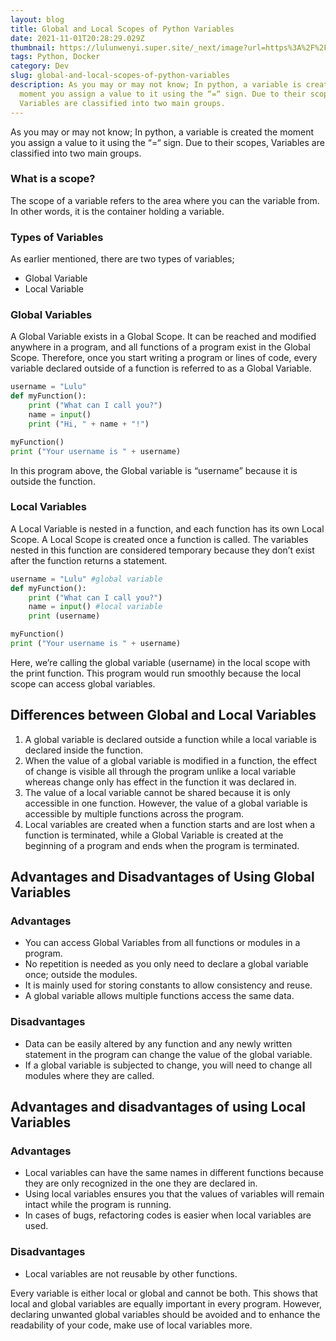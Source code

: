```yaml
---
layout: blog
title: Global and Local Scopes of Python Variables
date: 2021-11-01T20:28:29.029Z
thumbnail: https://lulunwenyi.super.site/_next/image?url=https%3A%2F%2Fsuper-static-assets.s3.amazonaws.com%2F1fbba07a-705f-4e88-9440-65f7cb599915%2Fimages%2F063df8db-079a-45f8-a291-4db863d73d96.png&w=1920&q=80
tags: Python, Docker
category: Dev
slug: global-and-local-scopes-of-python-variables
description: As you may or may not know; In python, a variable is created the
  moment you assign a value to it using the “=“ sign. Due to their scopes,
  Variables are classified into two main groups.
---
```


As you may or may not know; In python, a variable is created the moment you assign a value to it using the “=“ sign. Due to their scopes, Variables are classified into two main groups. 

### What is a scope?

The scope of a variable refers to the area where you can the variable from. In other words, it is the container holding a variable. 

### Types of Variables

As earlier mentioned, there are two types of variables; 

- Global Variable
- Local Variable

### Global Variables

A Global Variable exists in a Global Scope. It can be reached and modified anywhere in a program, and all functions of a program exist in the Global Scope. Therefore, once you start writing a program or lines of code, every variable declared outside of a function is referred to as a Global Variable.

```python
username = "Lulu"
def myFunction():
    print ("What can I call you?") 
    name = input()
    print ("Hi, " + name + "!")

myFunction()
print ("Your username is " + username)
```

In this program above, the Global variable is “username” because it is outside the function. 

### Local Variables

A Local Variable is nested in a function, and each function has its own Local Scope. A Local Scope is created once a function is called. The variables nested in this function are considered temporary because they don’t exist after the function returns a statement. 

```python
username = "Lulu" #global variable
def myFunction():
    print ("What can I call you?") 
    name = input() #local variable
    print (username)

myFunction()
print ("Your username is " + username)
```

Here, we’re calling the global variable (username) in the local scope with the print function. This program would run smoothly because the local scope can access global variables.

## Differences between Global and Local Variables

1. A global variable is declared outside a function while a local variable is declared inside the function. 
2. When the value of a global variable is modified in a function, the effect of change is visible all through the program unlike a local variable whereas change only has effect in the function it was declared in. 
3. The value of a local variable cannot be shared because it is only accessible in one function. However, the value of a global variable is accessible by multiple functions across the program. 
4. Local variables are created when a function starts and are lost when a function is terminated, while a Global Variable is created at the beginning of a program and ends when the program is terminated. 

## Advantages and Disadvantages of Using Global Variables

### Advantages

- You can access Global Variables from all functions or modules in a program.
- No repetition is needed as you only need to declare a global variable once; outside the modules.
- It is mainly used for storing constants to allow consistency and reuse.
- A global variable allows multiple functions access the same data.

### Disadvantages

- Data can be easily altered by any function and any newly written statement in the program can change the value of the global variable.
- If a global variable is subjected to change, you will need to change all modules where they are called.

## Advantages and disadvantages of using Local Variables

### Advantages

- Local variables can have the same names in different functions because they are only recognized in the one they are declared in.
- Using local variables ensures you that the values of variables will remain intact while the program is running.
- In cases of bugs, refactoring codes is easier when local variables are used.

### Disadvantages

- Local variables are not reusable by other functions.

Every variable is either local or global and cannot be both. This shows that local and global variables are equally important in every program. However, declaring unwanted global variables should be avoided and to enhance the readability of your code, make use of local variables more.